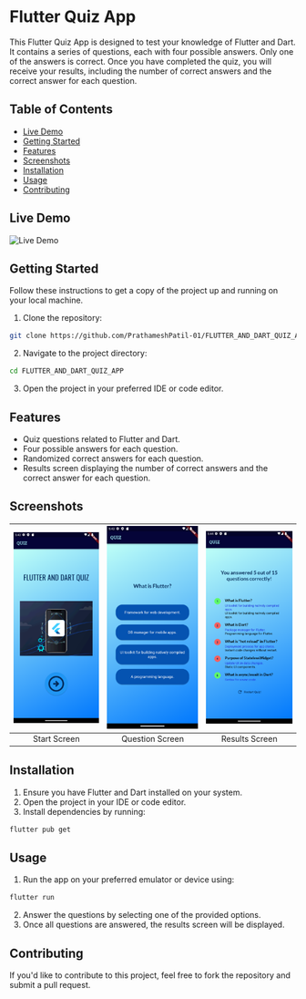 # Flutter Quiz App

This Flutter Quiz App is designed to test your knowledge of Flutter and Dart. It contains a series of questions, each with four possible answers. Only one of the answers is correct. Once you have completed the quiz, you will receive your results, including the number of correct answers and the correct answer for each question.

## Table of Contents

- [Live Demo](#live-demo)
- [Getting Started](#getting-started)
- [Features](#features)
- [Screenshots](#screenshots)
- [Installation](#installation)
- [Usage](#usage)
- [Contributing](#contributing)


## Live Demo

![Live Demo](screenshots/quiz.gif)

## Getting Started

Follow these instructions to get a copy of the project up and running on your local machine.

1. Clone the repository:

```bash
git clone https://github.com/PrathameshPatil-01/FLUTTER_AND_DART_QUIZ_APP.git
```

2. Navigate to the project directory:

```bash
cd FLUTTER_AND_DART_QUIZ_APP
```

3. Open the project in your preferred IDE or code editor.

## Features

- Quiz questions related to Flutter and Dart.
- Four possible answers for each question.
- Randomized correct answers for each question.
- Results screen displaying the number of correct answers and the correct answer for each question.

## Screenshots


| ![Start Screen](screenshots/q1.png) | ![Quiz Screen](screenshots/q2.png)        | ![Results Screen](screenshots/q3.png) |
| :--------------------------------:  | :---------------------------------------: | :----------------------------------:  |
|            Start Screen             |            Question Screen                |             Results Screen            |



## Installation

1. Ensure you have Flutter and Dart installed on your system.
2. Open the project in your IDE or code editor.
3. Install dependencies by running:

```bash
flutter pub get
```

## Usage

1. Run the app on your preferred emulator or device using:

```bash
flutter run
```

2. Answer the questions by selecting one of the provided options.
3. Once all questions are answered, the results screen will be displayed.

## Contributing

If you'd like to contribute to this project, feel free to fork the repository and submit a pull request.
